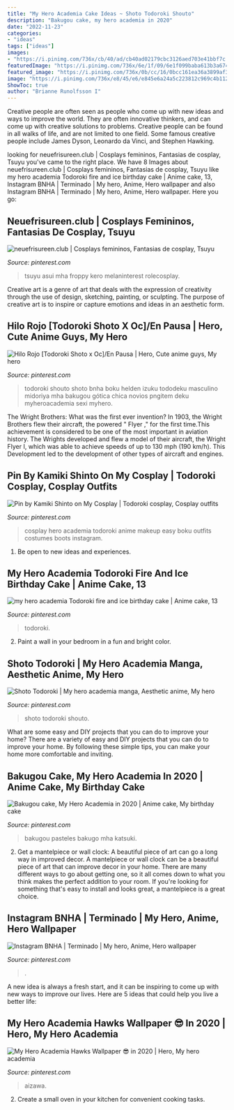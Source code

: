 ```yaml
---
title: "My Hero Academia Cake Ideas ~ Shoto Todoroki Shouto"
description: "Bakugou cake, my hero academia in 2020"
date: "2022-11-23"
categories:
- "ideas"
tags: ["ideas"]
images:
- "https://i.pinimg.com/736x/cb/40/ad/cb40ad02179cbc3126aed703e41bbf7c.jpg"
featuredImage: "https://i.pinimg.com/736x/6e/1f/09/6e1f099baba613b3a6748c0e237a4845.jpg"
featured_image: "https://i.pinimg.com/736x/0b/cc/16/0bcc161ea36a3899af3cbc5eadc40078.jpg"
image: "https://i.pinimg.com/736x/e8/45/e6/e845e6a24a5c223812c969c4b112a33b.jpg"
ShowToc: true
author: "Brianne Runolfsson I"
---
```



Creative people are often seen as people who come up with new ideas and ways to improve the world. They are often innovative thinkers, and can come up with creative solutions to problems. Creative people can be found in all walks of life, and are not limited to one field. Some famous creative people include James Dyson, Leonardo da Vinci, and Stephen Hawking.

	

		
looking for neuefrisureen.club | Cosplays femininos, Fantasias de cosplay, Tsuyu you've came to the right place. We have 8 Images about neuefrisureen.club | Cosplays femininos, Fantasias de cosplay, Tsuyu like my hero academia Todoroki fire and ice birthday cake | Anime cake, 13, Instagram BNHA | Terminado | My hero, Anime, Hero wallpaper and also Instagram BNHA | Terminado | My hero, Anime, Hero wallpaper. Here you go:
		
    
## Neuefrisureen.club | Cosplays Femininos, Fantasias De Cosplay, Tsuyu

<img loading=lazy src="https://i.pinimg.com/736x/cb/7e/e9/cb7ee99c3cdf99a0451da682ea4ac8fe.jpg" onerror="this.onerror=null;this.src='https://tse4.mm.bing.net/th?id=OIP.OIPwf09w1kwsPBXfQiwM5wHaJ3&amp;pid=15.1';" alt="neuefrisureen.club | Cosplays femininos, Fantasias de cosplay, Tsuyu">

_Source: pinterest.com_

>tsuyu asui mha froppy kero melaninterest rolecosplay. 

	

Creative art is a genre of art that deals with the expression of creativity through the use of design, sketching, painting, or sculpting. The purpose of creative art is to inspire or capture emotions and ideas in an aesthetic form.

    
## Hilo Rojo [Todoroki Shoto X Oc]/En Pausa | Hero, Cute Anime Guys, My Hero

<img loading=lazy src="https://i.pinimg.com/736x/6e/1f/09/6e1f099baba613b3a6748c0e237a4845.jpg" onerror="this.onerror=null;this.src='https://tse3.mm.bing.net/th?id=OIP.RWH4zIvGC8tea0PjwmLA0QHaJ3&amp;pid=15.1';" alt="Hilo Rojo [Todoroki Shoto x Oc]/En Pausa | Hero, Cute anime guys, My hero">

_Source: pinterest.com_

>todoroki shouto shoto bnha boku helden izuku tododeku masculino midoriya mha bakugou gótica chica novios pngitem deku myheroacademia sexi myhero. 

	

The Wright Brothers: What was the first ever invention?
In 1903, the Wright Brothers flew their aircraft, the powered " Flyer ," for the first time.This achievement is considered to be one of the most important in aviation history. The Wrights developed and flew a model of their aircraft, the Wright Flyer I, which was able to achieve speeds of up to 130 mph (190 km/h). This Development led to the development of other types of aircraft and engines.

    
## Pin By Kamiki Shinto On My Cosplay | Todoroki Cosplay, Cosplay Outfits

<img loading=lazy src="https://i.pinimg.com/736x/8d/df/78/8ddf78363ee12051f732cbe1b48a9ee1--my-hero-academia-cosplay-costumes.jpg" onerror="this.onerror=null;this.src='https://tse2.mm.bing.net/th?id=OIP.nOS8OkO-Tg1s8Pk6FUkfVAHaLS&amp;pid=15.1';" alt="Pin by Kamiki Shinto on My Cosplay | Todoroki cosplay, Cosplay outfits">

_Source: pinterest.com_

>cosplay hero academia todoroki anime makeup easy boku outfits costumes boots instagram. 

	

1. Be open to new ideas and experiences.

    
## My Hero Academia Todoroki Fire And Ice Birthday Cake | Anime Cake, 13

<img loading=lazy src="https://i.pinimg.com/736x/cb/40/ad/cb40ad02179cbc3126aed703e41bbf7c.jpg" onerror="this.onerror=null;this.src='https://tse4.mm.bing.net/th?id=OIP.SqgZbLx9uAk0Y9TGs0a8WwHaLH&amp;pid=15.1';" alt="my hero academia Todoroki fire and ice birthday cake | Anime cake, 13">

_Source: pinterest.com_

>todoroki. 

	

2. Paint a wall in your bedroom in a fun and bright color.

    
## Shoto Todoroki | My Hero Academia Manga, Aesthetic Anime, My Hero

<img loading=lazy src="https://i.pinimg.com/736x/0b/cc/16/0bcc161ea36a3899af3cbc5eadc40078.jpg" onerror="this.onerror=null;this.src='https://tse1.mm.bing.net/th?id=OIP.cmJ318HzBNFotpCedhnZBQHaG3&amp;pid=15.1';" alt="Shoto Todoroki | My hero academia manga, Aesthetic anime, My hero">

_Source: pinterest.com_

>shoto todoroki shouto. 

	

What are some easy and DIY projects that you can do to improve your home?
There are a variety of easy and DIY projects that you can do to improve your home. By following these simple tips, you can make your home more comfortable and inviting.

    
## Bakugou Cake, My Hero Academia In 2020 | Anime Cake, My Birthday Cake

<img loading=lazy src="https://i.pinimg.com/736x/82/b4/77/82b4772412937f5659f39232f0646ed9.jpg" onerror="this.onerror=null;this.src='https://tse3.mm.bing.net/th?id=OIP.24o1rjVViKTNTvzJIhcaDwHaJ3&amp;pid=15.1';" alt="Bakugou cake, My Hero Academia in 2020 | Anime cake, My birthday cake">

_Source: pinterest.com_

>bakugou pasteles bakugo mha katsuki. 

	

2. Get a mantelpiece or wall clock: A beautiful piece of art can go a long way in improved decor.
A mantelpiece or wall clock can be a beautiful piece of art that can improve decor in your home. There are many different ways to go about getting one, so it all comes down to what you think makes the perfect addition to your room. If you're looking for something that's easy to install and looks great, a mantelpiece is a great choice.

    
## Instagram BNHA | Terminado | My Hero, Anime, Hero Wallpaper

<img loading=lazy src="https://i.pinimg.com/736x/09/10/d5/0910d5052ac51882b571773927d47695.jpg" onerror="this.onerror=null;this.src='https://tse2.mm.bing.net/th?id=OIP.oUym444jIBQmlsCrfDxb7AHaK7&amp;pid=15.1';" alt="Instagram BNHA | Terminado | My hero, Anime, Hero wallpaper">

_Source: pinterest.com_

>. 

	

A new idea is always a fresh start, and it can be inspiring to come up with new ways to improve our lives. Here are 5 ideas that could help you live a better life: 

    
## My Hero Academia Hawks Wallpaper 😎 In 2020 | Hero, My Hero Academia

<img loading=lazy src="https://i.pinimg.com/736x/e8/45/e6/e845e6a24a5c223812c969c4b112a33b.jpg" onerror="this.onerror=null;this.src='https://tse2.mm.bing.net/th?id=OIP.xZnhuPqJx1txY-zpIf4plQHaPo&amp;pid=15.1';" alt="My Hero Academia Hawks Wallpaper 😎 in 2020 | Hero, My hero academia">

_Source: pinterest.com_

>aizawa. 

	

2. Create a small oven in your kitchen for convenient cooking tasks.

